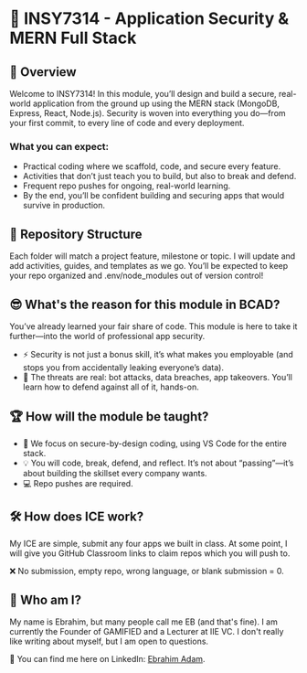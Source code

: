 # 🎯 INSY7314 - Application Security & MERN Full Stack

## 📖 Overview

Welcome to INSY7314! In this module, you’ll design and build a secure, real-world application from the ground up using the MERN stack (MongoDB, Express, React, Node.js). Security is woven into everything you do—from your first commit, to every line of code and every deployment.

### What you can expect:
- Practical coding where we scaffold, code, and secure every feature.
- Activities that don’t just teach you to build, but also to break and defend.
- Frequent repo pushes for ongoing, real-world learning.
- By the end, you’ll be confident building and securing apps that would survive in production.

## 📂 Repository Structure
Each folder will match a project feature, milestone or topic. I will update and add activities, guides, and templates as we go. You’ll be expected to keep your repo organized and .env/node_modules out of version control!

## 😎 What's the reason for this module in BCAD?

You’ve already learned your fair share of code.
This module is here to take it further—into the world of professional app security.

- ⚡ Security is not just a bonus skill, it’s what makes you employable (and stops you from accidentally leaking everyone’s data).
- 🎯 The threats are real: bot attacks, data breaches, app takeovers. You’ll learn how to defend against all of it, hands-on.

## 🏆 How will the module be taught?
- 🚀 We focus on secure-by-design coding, using VS Code for the entire stack.
- 💡 You will code, break, defend, and reflect. It’s not about “passing”—it’s about building the skillset every company wants.
- 💻 Repo pushes are required.

## 🛠 How does ICE work?
My ICE are simple, submit any four apps we built in class. At some point, I will give you GitHub Classroom links to claim repos which you will push to.  

❌ No submission, empty repo, wrong language, or blank submission = 0.

## 👋 Who am I?  
My name is Ebrahim, but many people call me EB (and that's fine). I am currently the Founder of GAMIFIED and a Lecturer at IIE VC. I don't really like writing about myself, but I am open to questions.  

🔗 You can find me here on LinkedIn: [Ebrahim Adam](https://www.linkedin.com/in/ebadamza/).  
